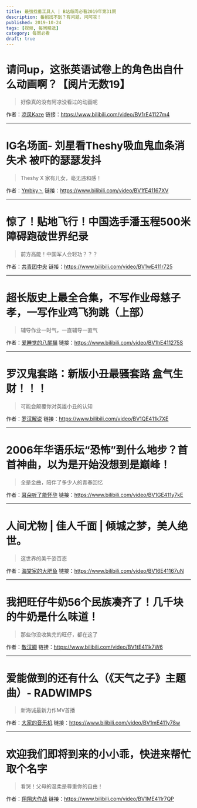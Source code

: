 ```yaml
---
title: 最强找番工具人 | B站每周必看2019年第31期
description: 番剧找不到？有问题，问阿凉！
published: 2019-10-24
tags: [视频, 每周精选]
category: 每周必看
draft: true
---
```


# 请问up，这张英语试卷上的角色出自什么动画啊？【阅片无数19】
> 好像真的没有阿凉没看过的动画呢

作者：[凉风Kaze](https://space.bilibili.com/14110780)
链接：https://www.bilibili.com/video/BV1rE41127m4

---

# IG名场面- 刘星看Theshy吸血鬼血条消失术 被吓的瑟瑟发抖
> Theshy X 家有儿女，毫无违和感！

作者：[Ymbky丶](https://space.bilibili.com/29739094)
链接：https://www.bilibili.com/video/BV1fE41167XV

---

# 惊了！贴地飞行！中国选手潘玉程500米障碍跑破世界纪录
> 前方高能！中国军人会轻功？？？

作者：[共青团中央](https://space.bilibili.com/20165629)
链接：https://www.bilibili.com/video/BV1wE411r725

---

# 超长版史上最全合集，不写作业母慈子孝，一写作业鸡飞狗跳（上部）
> 辅导作业一时气，一直辅导一直气

作者：[爱睡觉的八尾猫](https://space.bilibili.com/9933789)
链接：https://www.bilibili.com/video/BV1hE411275S

---

# 罗汉鬼套路：新版小丑最骚套路 盒气生财！！！
> 可能会颠覆你对英雄小丑的认知

作者：[罗汉解说](https://space.bilibili.com/51896064)
链接：https://www.bilibili.com/video/BV1QE411k7XE

---

# 2006年华语乐坛“恐怖”到什么地步？首首神曲，以为是开始没想到是巅峰！
> 全是金曲，陪伴了多少人的青春回忆

作者：[耳朵听了能怀孕](https://space.bilibili.com/78110942)
链接：https://www.bilibili.com/video/BV1GE411y7kE

---

# 人间尤物 | 佳人千面 | 倾城之梦，美人绝世。
> 这世界的美千姿百态

作者：[海棠家的大肥鱼](https://space.bilibili.com/34840587)
链接：https://www.bilibili.com/video/BV16E41167uN

---

# 我把旺仔牛奶56个民族凑齐了！几千块的牛奶是什么味道！
> 那些你没收集完的旺仔，都在这了

作者：[敬汉卿](https://space.bilibili.com/9824766)
链接：https://www.bilibili.com/video/BV1tE411k7W6

---

# 爱能做到的还有什么（《天气之子》主题曲）- RADWIMPS
> 新海诚最新力作MV首播

作者：[大家的音乐机](https://space.bilibili.com/32708543)
链接：https://www.bilibili.com/video/BV1mE411y78w

---

# 欢迎我们即将到来的小小乖，快进来帮忙取个名字
> 看哭！父母的温柔是尊重你的自由！

作者：[翔翔大作战](https://space.bilibili.com/196356191)
链接：https://www.bilibili.com/video/BV1ME411r7QP

